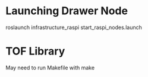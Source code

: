 # Launching Drawer Node
roslaunch infrastructure_raspi start_raspi_nodes.launch

# TOF Library
May need to run Makefile with make